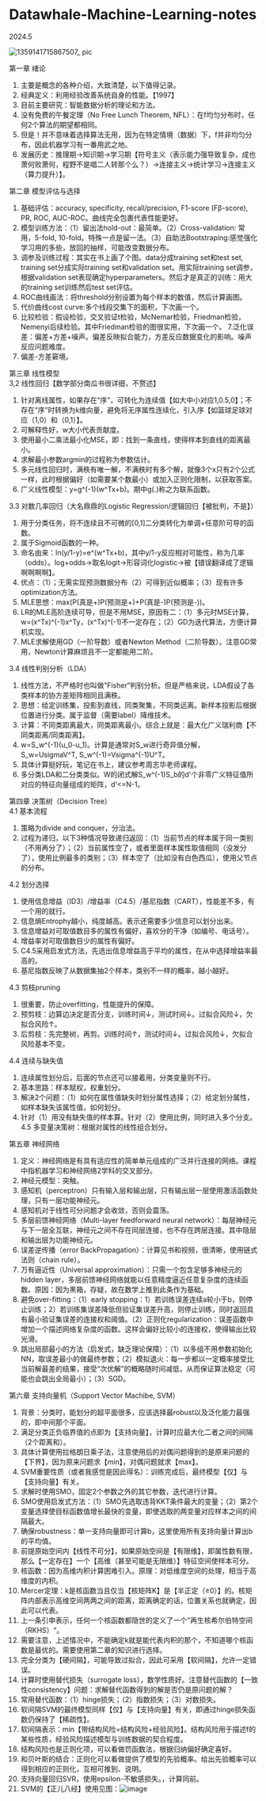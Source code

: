 # Datawhale-Machine-Learning-notes    
2024.5 

![1359141715867507_ pic](https://github.com/Tal-cat/Datawhale-Machine-Learning-notes/assets/60603537/b526c28c-8345-4241-9c8e-f58f97bf5c6b)

第一章 绪论    
1. 主要是概念的各种介绍，大致清楚，以下值得记录。
2. 经典定义：利用经验改善系统自身的性能。【1997】
3. 目前主要研究：智能数据分析的理论和方法。   
4. 没有免费的午餐定理（No Free Lunch Theorem, NFL）：在f均匀分布时，任何2个算法的期望都相同。
5. 但是！并不意味着选择算法无用，因为在特定情境（数据）下，f并非均匀分布，因此机器学习有一番用武之地。
6. 发展历史：推理期→知识期→学习期【符号主义（表示能力强导致复杂，成也萧何败萧何，程野不是唱二人转那个么？）→连接主义→统计学习→连接主义（算力提升）】。

第二章 模型评估与选择   
1. 基础评估：accuracy, specificity, recall/precision, F1-score (Fβ-score), PR, ROC, AUC-ROC。曲线完全包裹代表性能更好。    
2. 模型训练方法：（1）留出法hold-out：最简单。（2）Cross-validation: 常用，5-fold, 10-fold。特殊一点是留一法。（3）自助法Bootstraping:感觉强化学习用的多些，放回的抽样，可能改变数据分布。
3. 调参及训练过程：其实在书上画了个图。data分成training set和test set, training set分成实际training set和validation set。用实际training set调参，根据validation set表现确定hyperparameters。然后才是真正的训练：用大的training set训练然后test set评估。
4. ROC曲线画法：将threshold分别设置为每个样本的数值，然后计算画图。
5. 代价曲线cost curve:多个线段交集下的面积，下次画一个。
6. 比较检验：假设检验，交叉验证t检验，McNemar检验，Friedman检验，Nemenyi后续检验。其中Friedman检验的图很实用，下次画一个。
7.泛化误差：偏差+方差+噪声。偏差反映拟合能力，方差反应数据变化的影响。噪声反应问题难度。    
8. 偏差-方差窘境。

第三章 线性模型    
3,2 线性回归【数学部分南瓜书很详细，不赘述】     
1. 针对离线属性，如果存在“序”，可转化为连续值【如大中小对应1,0.5,0】；不存在“序”时转换为k维向量，避免将无序属性连续化，引入序【如篮球足球对应（1,0）和（0,1）】。
2. 可解释性好，w大小代表贡献度。   
3. 使用最小二乘法最小化MSE，即：找到一条直线，使得样本到直线的距离最小。
4. 求解最小参数argmin的过程称为参数估计。
5. 多元线性回归时，满秩有唯一解，不满秩时有多个解，就像3个x只有2个公式一样，此时根据偏好（如需要某个数最小）或加入正则化限制，以获取答案。   
6. 广义线性模型：y=g^(-1)(w^Tx+b)。期中g(.)称之为联系函数。

3.3 对数几率回归（大名鼎鼎的Logistic Regression/逻辑回归【被批判，不是】）    
1. 用于分类任务，将不连续且不可微的[0,1]二分类转化为单调+任意阶可导的函数。
2. 属于Sigmoid函数的一种。
3. 命名由来：ln(y/1-y)=e^(w^Tx+b)，其中y/1-y反应相对可能性，称为几率（odds）。log+odds→取名logit→形容词化logistic→被【错误翻译成了逻辑啊啊啊啊】。
4. 优点：（1）；无需实现预测数据分布（2）可得到近似概率；（3）现有许多optimization方法。    
5. MLE思想：max(P(真是+)P(预测是+)+P(真是-)P(预测是-))。
6. LR的MLE高阶连续可导，但是不用MSE，原因有二：（1）多元时MSE计算，w=(x^Tx)^(-1)x^Ty，(x^Tx)^(-1)不一定存在；（2）GD为迭代算法，方便计算机实现。
7. MLE求解使用GD（一阶导数）或者Newton Method（二阶导数）。注意GD常用，Newton计算麻烦且不一定都能用二阶。

3.4 线性判别分析（LDA）    
1. 线性方法，不严格时也叫做”Fisher“判别分析。但是严格来说，LDA假设了各类样本的协方差矩阵相同且满秩。
2. 思想：给定训练集，投影到直线，同类聚集，不同类远离。新样本投影后根据位置进行分类。属于监督（需要label）降维技术。
3. 计算：不同类距离最大，同类距离最小。综合上就是：最大化广义瑞利商【不同类距离/同类距离】。
4. w=S_w^(-1)(u_0-u_1)。计算是通常对S_w进行奇异值分解，S_w=UsigmaV^T, S_w^(-1)=Vsigma^(-1)U^T。    
5. 具体计算挺好玩，笔记在书上，建议参考周志华老师课程。 
6. 多分类LDA和二分类类似。W的闭式解S_w^(-1)S_b的d'个非零广义特征值所对应的特征向量组成的矩阵，d‘<=N-1。

第四章 决策树（Decision Tree）   
4.1 基本流程    
1. 策略为divide and conquer，分治法。
2. 过程为递归，以下3种情况导致递归返回：（1）当前节点的样本属于同一类别（不用再分了）；（2）当前属性空了，或者里面样本属性取值相同（没发分了），使用比例最多的类别；（3）样本空了（比如没有白色西瓜），使用父节点的分布。
     
4.2 划分选择
1. 使用信息增益（ID3）/增益率（C4.5）/基尼指数（CART），性能差不多，有一个用的就行。    
2. 信息熵Entrophy越小，纯度越高。表示还需要多少信息可以划分出来。    
3. 信息增益对可取值数目多的属性有偏好，喜欢分的干净（如编号、电话号）。
4. 增益率对可取值数目少的属性有偏好。
5. C4.5采用启发式方法，先选出信息增益高于平均的属性，在从中选择增益率最高的。
6. 基尼指数反映了从数据集抽2个样本，类别不一样的概率，越小越好。
       
4.3 剪枝pruning
1. 很重要，防止overfitting，性能提升的保障。
2. 预剪枝：边算边决定是否分支，训练时间↓，测试时间↓。过拟合风险↓，欠拟合风险↑。
3. 后剪枝：先完整树，再剪。训练时间↑，测试时间↓。过拟合风险↓，欠拟合风险基本不变。
      
4.4 连续与缺失值
1. 连续属性划分后，后面的节点还可以接着用，分类变量则不行。
2. 基本思路：样本赋权，权重划分。
3. 解决2个问题：（1）如何在属性值缺失时划分属性选择；（2）给定划分属性，如样本缺失该属性值，如何划分。
4. 针对（1）用没有缺失值的样本算。针对（2）使用比例，同时进入多个分支。     
4.5 多变量决策树：根据对属性的线性组合划分。

第五章 神经网络    
1. 定义：神经网络是有具有适应性的简单单元组成的广泛并行连接的网络。课程中指机器学习和神经网络2学科的交叉部分。
2. 神经元模型：突触。
3. 感知机（perceptron）只有输入层和输出层，只有输出层一层使用激活函数处理，只有一层功能神经元。
4. 感知机对于线性可分问题才会收敛，否则会震荡。
5. 多层前馈神经网络（Multi-layer feedforward neural network）：每层神经元与下一层全互联，神经元之间不存在同层连接，也不存在跨层连接。其中隐层和输出层为功能神经元。
6. 误差逆传播（error BackPropagation）：计算见书和视频，很清晰，使用链式法则（chain rule）。
7. 万有逼近性（Universal approximation）：只需一个包含足够多神经元的hidden layer，多层前馈神经网络就能以任意精度逼近任意复杂度的连续函数。原因：因为黑箱，存疑，故在数学上推到此条作为基础。
8. 避免over-fitting：（1）early stopping：1）若训练误差连续a轮小于b，则停止训练；2）若训练集误差降低但验证集误差升高，则停止训练，同时返回具有最小验证集误差的连接权和阈值。（2）正则化regularization：误差函数中增加一个描述网络复杂度的函数。这样会偏好比较小的连接权，使得输出比较光滑。
9. 跳出局部最小的方法（启发式，缺乏理论保障）：（1）以多组不用参数初始化NN，取误差最小的做最终参数；（2）模拟退火：每一步都以一定概率接受比当前解最差的结果，接受“次优解”的概略随时间减低，从而保证算法稳定（可能也会跳出全局最小）；（3）SGD。

第六章 支持向量机（Support Vector Machibe, SVM）    
1. 背景：分类时，能划分的超平面很多，应该选择最robust以及泛化能力最强的，即中间那个平面。
2. 满足分类正负临界值的点即为【支持向量】，计算时应最大化二者之间的间隔（2个距离和）。
3. 具体计算使用拉格朗日乘子法，注意使用后的对偶问题得到的是原来问题的【下界】，因为原来问题求【min】，对偶问题就求【max】。
4. SVM重要性质（或者我感觉是因此得名）：训练完成后，最终模型【仅】与【支持向量】有关。
6. 求解时使用SMO，固定2个参数之外的其它参数，迭代进行计算。
7. SMO使用启发式方法：（1）SMO先选取违背KKT条件最大的变量；（2）第2个变量选择使目标函数值增长最快的变量，即使选取的两变量对应样本之间的间隔最大。
8. 确保robustness：单一支持向量即可计算b，这里使用所有支持向量计算出b的平均值。
9. 前提原始空间内【线性不可分】，如果原始空间是【有限维】，即属性数有限，那么【一定存在】一个【高维（甚至可能是无限维）】特征空间使样本可分。
10. 核函数：因为高维内积计算困难引入。原理：对低维度空间的处理，相当于高维度的内积。
11. Mercer定理：k是核函数当且仅当【核矩阵K】是【半正定（≥0）】的。核矩阵内部表示高维空间两两之间的距离，距离确定的话，位置关系也就确定，因此可以代表。
12. 上一条引申表示，任何一个核函数都隐世的定义了一个”再生核希尔伯特空间（RKHS）“。
13. 需要注意，上述情况中，不能确定k就是能代表内积的那个，不知道哪个核函数是最优的。需要使用第二章的知识进行选择。
14. 完全分类为【硬间隔】，可能导致过拟合，因此可采用【软间隔】，允许一定错误。
15. 计算时使用替代损失（surrogate loss），数学性质好。注意替代函数的【一致性consistency】问题：求解替代函数得到的解是否仍是原问题的解？
16. 常用替代函数：（1）hinge损失；（2）指数损失；（3）对数损失。
17. 软间隔SVM的最终模型同样【仅】与【支持向量】有关，即通过hinge损失函数仍保持了【稀疏性】。
18. 软间隔表示：min【带结构风险=结构风险+经验风险】。结构风险用于描述f的某些性质，经验风险描述模型与训练数据的契合程度。
19. 结构风险也是正则化项，可以看做罚函数法，根据归纳偏好确定喜好。
20. 和贝叶斯的结合：正则化可以看做提供了模型的先验概率。给出先验概率可以得到相应的正则化，互相可推到、说明。
21. 支持向量回归SVR，使用epsilon-不敏感损失。，计算同前。
22. SVM的【正儿八经】使用见图：![image](https://github.com/Tal-cat/Datawhale-Machine-Learning-notes/assets/60603537/b46eb894-9d67-4018-a5f3-4c15d73572d1)


